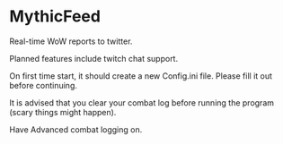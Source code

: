 MythicFeed
==========

Real-time WoW reports to twitter.

Planned features include twitch chat support.

On first time start, it should create a new Config.ini file. Please fill it out before continuing.

It is advised that you clear your combat log before running the program (scary things might happen).

Have Advanced combat logging on.